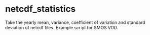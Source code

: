 # netcdf_statistics
Take the yearly mean, variance, coefficient of  variation and standard deviation of netcdf files. Example script for SMOS VOD.
